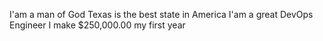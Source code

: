 I'am a man of God
Texas is the best state in America
I'am a great DevOps Engineer
I make $250,000.00 my first year


